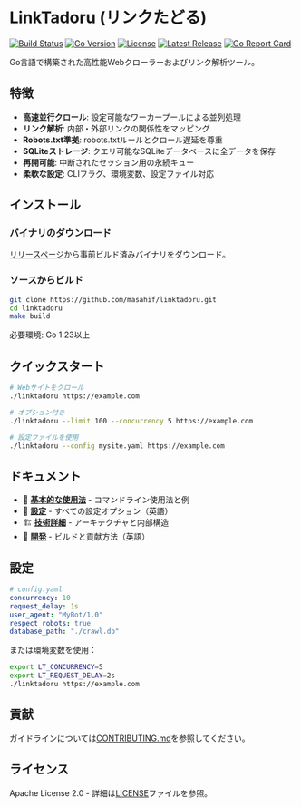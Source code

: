 # LinkTadoru (リンクたどる)

[![Build Status](https://github.com/masahif/linktadoru/actions/workflows/ci.yml/badge.svg)](https://github.com/masahif/linktadoru/actions/workflows/ci.yml)
[![Go Version](https://img.shields.io/github/go-mod/go-version/masahif/linktadoru)](https://golang.org/doc/devel/release.html)
[![License](https://img.shields.io/github/license/masahif/linktadoru)](LICENSE)
[![Latest Release](https://img.shields.io/github/v/release/masahif/linktadoru)](https://github.com/masahif/linktadoru/releases)
[![Go Report Card](https://goreportcard.com/badge/github.com/masahif/linktadoru)](https://goreportcard.com/report/github.com/masahif/linktadoru)

Go言語で構築された高性能Webクローラーおよびリンク解析ツール。

## 特徴

- **高速並行クロール**: 設定可能なワーカープールによる並列処理
- **リンク解析**: 内部・外部リンクの関係性をマッピング
- **Robots.txt準拠**: robots.txtルールとクロール遅延を尊重
- **SQLiteストレージ**: クエリ可能なSQLiteデータベースに全データを保存
- **再開可能**: 中断されたセッション用の永続キュー
- **柔軟な設定**: CLIフラグ、環境変数、設定ファイル対応

## インストール

### バイナリのダウンロード

[リリースページ](https://github.com/masahif/linktadoru/releases)から事前ビルド済みバイナリをダウンロード。

### ソースからビルド

```bash
git clone https://github.com/masahif/linktadoru.git
cd linktadoru
make build
```

必要環境: Go 1.23以上

## クイックスタート

```bash
# Webサイトをクロール
./linktadoru https://example.com

# オプション付き
./linktadoru --limit 100 --concurrency 5 https://example.com

# 設定ファイルを使用
./linktadoru --config mysite.yaml https://example.com
```

## ドキュメント

- 📖 **[基本的な使用法](docs/basic-usage.ja.md)** - コマンドライン使用法と例
- 🔧 **[設定](docs/configuration.md)** - すべての設定オプション（英語）
- 🏗️ **[技術詳細](docs/technical-specification.ja.md)** - アーキテクチャと内部構造
- 🚀 **[開発](docs/development.md)** - ビルドと貢献方法（英語）

## 設定

```yaml
# config.yaml
concurrency: 10
request_delay: 1s
user_agent: "MyBot/1.0"
respect_robots: true
database_path: "./crawl.db"
```

または環境変数を使用：
```bash
export LT_CONCURRENCY=5
export LT_REQUEST_DELAY=2s
./linktadoru https://example.com
```

## 貢献

ガイドラインについては[CONTRIBUTING.md](CONTRIBUTING.md)を参照してください。

## ライセンス

Apache License 2.0 - 詳細は[LICENSE](LICENSE)ファイルを参照。